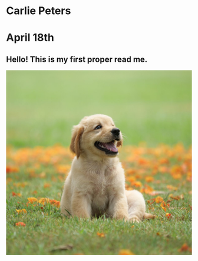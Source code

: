 # Carlie Peters
# April 18th
## Hello! This is my first proper read me.

![Puppy](images/puppy.jpg)

